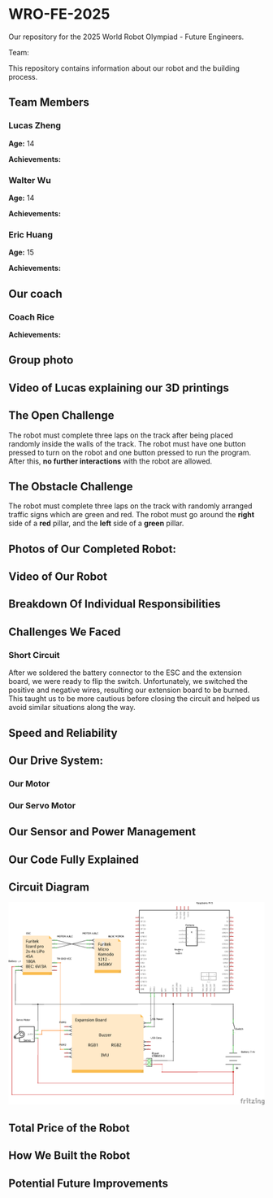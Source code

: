 # WRO-FE-2025
Our repository for the 2025 World Robot Olympiad - Future Engineers.

Team: 

This repository contains information about our robot and the building process. 


## Team Members
### Lucas Zheng






**Age:** 14

**Achievements:**

### Walter Wu






**Age:** 14

**Achievements:**

### Eric Huang






**Age:** 15

**Achievements:**

## Our coach

### Coach Rice

**Achievements:**





## Group photo





## Video of Lucas explaining our 3D printings

## The Open Challenge
The robot must complete three laps on the track after being placed randomly inside the walls of the track. The robot must have one button pressed to turn on the robot and one button pressed to run the program. After this, **no further interactions** with the robot are allowed.
## The Obstacle Challenge
The robot must complete three laps on the track with randomly arranged traffic signs which are green and red. The robot must go around the **right** side of a **red** pillar, and the **left** side of a **green** pillar. 
## Photos of Our Completed Robot:

## Video of Our Robot
## Breakdown Of Individual Responsibilities
## Challenges We Faced 
### Short Circuit
After we soldered the battery connector to the ESC and the extension board, we were ready to flip the switch. Unfortunately, we switched the positive and negative wires, resulting our extension board to be burned. This taught us to be more cautious before closing the circuit and helped us avoid similar situations along the way.
## Speed and Reliability
## Our Drive System:
### Our Motor
### Our Servo Motor
## Our Sensor and Power Management
## Our Code Fully Explained
## Circuit Diagram
![Main](/circuits/wro_schematic_circuit_schem.png)


## Total Price of the Robot

## How We Built the Robot

## Potential Future Improvements
